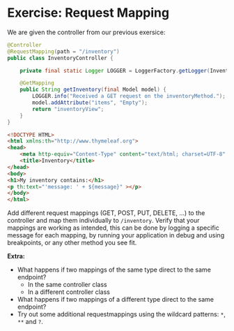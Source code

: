 # Exercise: Request Mapping

We are given the controller from our previous exersice:

```java
@Controller
@RequestMapping(path = "/inventory")
public class InventoryController {

    private final static Logger LOGGER = LoggerFactory.getLogger(InventoryController.class);

    @GetMapping
    public String getInventory(final Model model) {
        LOGGER.info("Received a GET request on the inventoryMethod.");
        model.addAttribute("items", "Empty");
        return "inventoryView";
    }
}
```

```html
<!DOCTYPE HTML>
<html xmlns:th="http://www.thymeleaf.org">
<head>
    <meta http-equiv="Content-Type" content="text/html; charset=UTF-8" />
    <title>Inventory</title>
</head>
<body>
<h1>My inventory contains:</h1>
<p th:text="'message: ' + ${message}" ></p>
</body>
</html>
```

Add different request mappings (GET, POST, PUT, DELETE, ...) to the controller and map them individually to `/inventory`. Verify that your mappings are working as intended, this can be done by logging a specific message for each mapping, by running your application in debug and using breakpoints, or any other method you see fit.

**Extra:**

* What happens if two mappings of the same type direct to the same endpoint?
  * In the same controller class
  * In a different controller class
* What happens if two mappings of a different type direct to the same endpoint?
* Try out some additional requestmappings using the wildcard patterns: `*`, `**` and `?`.